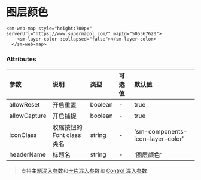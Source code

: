 # 图层颜色

```vue
<sm-web-map style="height:700px" serverUrl="https://www.supermapol.com/" mapId="505367620">
    <sm-layer-color :collapsed="false"></sm-layer-color>
  </sm-web-map>
```

### Attributes

| 参数         | 说明                       | 类型    | 可选值 | 默认值                           |
| :----------- | :------------------------- | :------ | :----- | :------------------------------- |
| allowReset   | 开启重置                   | boolean | -      | true                             |
| allowCapture | 开启捕捉                   | boolean | -      | true                             |
| iconClass    | 收缩按钮的 Font class 类名 | string  | -      | 'sm-components-icon-layer-color' |
| headerName   | 标题名                     | string  | -      | '图层颜色'                       |

> 支持[主题混入参数](/zh/api/mixin/mixin.md#theme)和[卡片混入参数](/zh/api/mixin/mixin.md#collapsedcard)和 [Control 混入参数](/zh/api/mixin/mixin.md#control)
